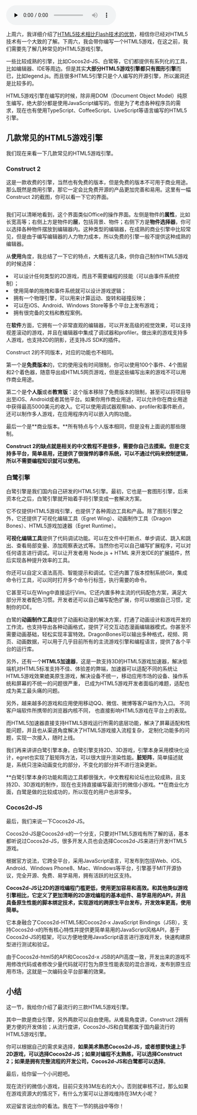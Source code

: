 <audio id="audio" title="第29讲 | 热点剖析（二）：如何选择一款HTML5引擎？" controls="" preload="none"><source id="mp3" src="https://static001.geekbang.org/resource/audio/64/f1/64169576d8fe46d6961c025b4e1bc2f1.mp3"></audio>

上周六，我详细介绍了[HTML5技术相比Flash技术的优势](https://time.geekbang.org/column/article/9298)，相信你已经对HTML5技术有一个大致的了解。下周六，我会带你编写一个HTML5游戏，在这之前，我们需要先了解几种常见的HTML5游戏引擎。

一些比较成熟的引擎，比如Cocos2d-JS、白鹭等，它们都提供有系列化的工具，比如编辑器、IDE等周边。但是其实**大部分HTML5游戏引擎都只有图形引擎**而已，比如legend.js。而且很多HTML5引擎只是个人编写的开源引擎，所以漏洞还是比较多的。

HTML5游戏引擎在编写的时候，除非用DOM（Document Object Model）纯原生编写，绝大部分都是使用JavaScript编写的。但是为了考虑各种程序员的需求，现在也有使用TypeScript、CoffeeScript、LiveScript等语言编写的HTML5引擎。

## 几款常见的HTML5游戏引擎

我们现在来看一下几款常见的HTML5游戏引擎。

### Construct 2

这是一款收费的引擎，当然也有免费的版本，但是免费的版本不可用于商业用途。那么既然是商用引擎，那它一定会比免费开源的产品更加完善和易用。这里有一幅Construct 2的截图，你可以看一下它的界面。

<img src="https://static001.geekbang.org/resource/image/a7/8b/a725e6389a0636f8f0539a626de2f18b.jpg" alt="">

我们可以清晰地看到，这个界面类似Office的操作界面。左侧是物件的**属性**，比如长宽高等；右侧上方是物件的**层**，包括背景、物件；右侧下方是**物件选择器**，你可以选择各种物件摆放到编辑器内。这种类型的编辑器，在成熟的商业引擎中比较常见，但是由于编写编辑器的人力物力成本，所以免费的引擎一般不提供这种成熟的编辑器。

从**使用**角度，我总结了一下它的特点，大概有这几条，供你自己制作HTML5游戏的时候选择：

<li>
可以设计任何类型的2D游戏，而且不需要编程的技能（可以由事件系统控制）；
</li>
<li>
使用简单的拖拽和事件系统就可以设计游戏逻辑；
</li>
<li>
拥有一个物理引擎，可以用来计算运动、旋转和碰撞反映；
</li>
<li>
可以在iOS、Android、Windows Store等多个平台上发布游戏；
</li>
<li>
拥有很完备的文档和教程案例。
</li>

在**软件**方面，它拥有一个非常直观的编辑器，可以开发高级的视觉效果，可以支持视差滚动的游戏，并且在编辑器中集成了调试器和profiler。做出来的游戏支持多人游戏，也支持2D的阴影，还支持JS SDK的插件。

Construct 2的不同版本，对应的功能也不相同。

第一个是**免费版本**的，它的使用没有时间限制，你可以使用100个事件、4个图层和2个着色器，随意导出成HTML5网页游戏，但是这些编写出来的游戏不可以用作商业用途。

第二个是**个人版**或者**教育版**：这个版本移除了免费版本的限制，甚至可以将项目导出至iOS、Android或者其他平台。如果你用作商业用途，可以允许你在商业用途中获得最高5000美元的收入。它可以使用调试器观察tab、profiler和事件断点，还可以制作多人游戏，在应用程序内可以嵌入内购功能。

最后一个是**商业版本。**所有特点与个人版本相同，但是没有上面说的那些限制。

**Construct 2的缺点就是相关的中文教程不是很多，需要你自己去摸索。但是它支持多平台，简单易用，还提供了很强悍的事件系统，可以不通过代码来控制逻辑，所以不需要编程知识就可以使用。**

### 白鹭引擎

白鹭引擎是我们国内自己研发的HTML5引擎。最初，它也是一套图形引擎，后来资本化之后，白鹭引擎就开始着手将引擎变成一套解决方案。

它不仅提供HTML5游戏引擎，也提供了各种周边工具和产品。除了图形引擎之外，它还提供了可视化编辑工具（Egret Wing）、动画制作工具（Dragon Bones）、HTML5游戏加速器（Egret Runtime）。

**可视化编辑工具**提供了代码调试功能。可以在文件中打断点、单步调试、跳入和跳出、查看局部变量、添加观察表达式等。当然你也可以自己编写扩展程序，可以对任何语言进行调试。可以让开发者用 Node.js + HTML 来开发IDE的扩展插件，然后实现各种提升效率的工具。

你还可以自定义语法高亮、智能提示和调试。它还内置了版本控制系统Git，集成命令行工具，可以同时打开多个命令行标签，执行需要的命令。

它甚至可以在Wing中直接运行Vim。它还内置多种主流的代码配色方案，满足大部分开发者配色习惯。开发者还可以自己编写配色扩展，你可以根据自己习惯，定制你的IDE。

白鹭的**动画制作工具**提供了动画和动漫的解决方案，打通了动画设计和游戏开发的工作流，也支持导出各种动画格式，提供了可交互动态漫画编辑器模式。你甚至不需要动画基础，轻松实现丰富特效。DragonBones可以输出多种格式，视频、网页、动画数据，可以用于几乎目前所有的主流游戏引擎和编程语言，提供了各个平台的运行库。

另外，还有一个**HTML5加速器**，这是一款支持3D的HTML5游戏加速器，解决低端机对HTML5标准支持不佳、体验差的弊端，加速器可以适配不同的系统让HTML5游戏效果媲美原生游戏，解决设备不统一，移动应用市场的设备、操作系统和屏幕的不统一的问题很严重， 已成为HTML5游戏开发者面临的难题，适配也成为美工最头痛的问题。

另外，越来越多的游戏和应用使用移动QQ、微信、微博等客户端作为入口。 不同客户端软件所携带的浏览器内核不同， 也直接影响HTML5游戏在平台上的表现。

而HTML5加速器直接支持HTML5游戏运行所需的底层功能，解决了屏幕适配和性能问题，并且也从渠道角度解决了HTML5游戏接入流程复杂， 定制化功能多的问题，实现一次接入，随时上线。

我们再来讲讲白鹭引擎本身。白鹭引擎支持2D、3D游戏，引擎本身采用模块化设计，egret也实现了脏矩阵方法，可以很大提升渲染性能。**脏矩阵**，简单描述就是，系统只渲染动画变化的部分，不变化的部分并不进行渲染更新。

**白鹭引擎本身的功能和周边工具都很强大，中文教程和论坛也比较成熟，且支持2D、3D游戏的制作，现在也支持直接编写最流行的微信小游戏。**在商业化方面，白鹭是做的比较成功的，所以现在的用户也非常多。

### Cocos2d-JS

最后，我们来说一下Cocos2d-JS。

Cocos2d-JS是Cocos2d-x的一个分支，只要对HTML5游戏有所了解的话，基本都听说过Cocos2d-JS，很多开发人员也会选择Cocos2d-JS来进行开发HTML5游戏。

根据官方说法，它跨全平台，采用JavaScript语言，可发布到包括Web、iOS、Android、Windows Phone8、Mac、Windows等平台，引擎基于MIT开源协议，完全开源、免费、易学易用，拥有活跃的社区支持。

**Cocos2d-JS让2D的游戏编程门槛更低，使用更加容易和高效。和其他类似游戏引擎相比，它定义了更加清晰的2D游戏编程的基本组件、易学易用的API，并且具备原生性能的脚本绑定技术，实现游戏的跨原生平台发布，开发效率更高，使用简单。**

它本身融合了Cocos2d-HTML5和Cocos2d-x JavaScript Bindings（JSB），支持Cocos2d-x的所有核心特性并提供更简单易用的JavaScript风格API，基于Cocos2d-JS的框架，可以方便地使用JavaScript语言进行游戏开发，快速构建原型进行测试和验证。

由于Cocos2d-html5的API和Cocos2d-x JSB的API高度一致，开发出来的游戏不用修改代码或者修改少量代码就可打包为原生性能表现的混合游戏，发布到原生应用市场，这就是一次编码全平台部署的效果。

## 小结

这一节，我给你介绍了最流行的三款HTML5游戏引擎。

其中一款是商业引擎，另外两款可以自由使用。从难易角度讲，Construct 2拥有更方便的开发体验；从流行度讲，Cocos2d-JS和白鹭都属于国内最流行的HTML5游戏引擎。

你可以根据自己的需求来选择，**如果美术熟悉Cocos2d-JS，或者想要快速上手2D游戏，可以选择Cocos2d-JS；如果对编程不太熟练，可以选择Construct 2；如果是拥有完整流程的开发公司，Cocos2d-JS和白鹭都可以选择**。

最后，给你留一个小问题吧。

现在流行的微信小游戏，目前只支持3M左右的大小，否则就审核不过，那么如果在游戏资源大的情况下，有什么方案可以让游戏维持在3M大小呢？

欢迎留言说出你的看法。我在下一节的挑战中等你！
